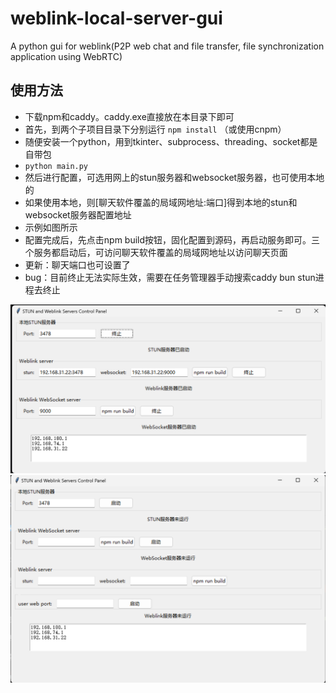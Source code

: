 # weblink-local-server-gui
A python gui for weblink(P2P web chat and file transfer, file synchronization application using WebRTC)

## 使用方法

- 下载npm和caddy。caddy.exe直接放在本目录下即可
- 首先，到两个子项目目录下分别运行 ```npm install``` （或使用cnpm）
- 随便安装一个python，用到tkinter、subprocess、threading、socket都是自带包
- ```python main.py```
- 然后进行配置，可选用网上的stun服务器和websocket服务器，也可使用本地的
- 如果使用本地，则[聊天软件覆盖的局域网地址:端口]得到本地的stun和websocket服务器配置地址
- 示例如图所示
- 配置完成后，先点击npm build按钮，固化配置到源码，再启动服务即可。三个服务都启动后，可访问聊天软件覆盖的局域网地址以访问聊天页面
- 更新：聊天端口也可设置了
- bug：目前终止无法实际生效，需要在任务管理器手动搜索caddy bun stun进程去终止

![alt text](image.png)
![alt text](image-1.png)
